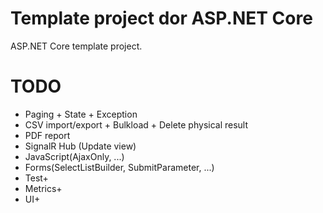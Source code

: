 # Template project dor ASP.NET Core

ASP.NET Core template project.

# TODO

* Paging + State + Exception
* CSV import/export + Bulkload + Delete physical result
* PDF report
* SignalR Hub (Update view)
* JavaScript(AjaxOnly, ...)
* Forms(SelectListBuilder, SubmitParameter, ...)
* Test+
* Metrics+
* UI+
